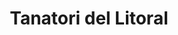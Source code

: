 ---
title: "Tanatori del Litoral"
url: /sant-adria-de-besos/tanatori-del-litoral/
shop: Bestattungen
---